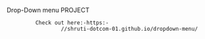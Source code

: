 Drop-Down menu PROJECT

             Check out here:-https:- 
                     //shruti-dotcom-01.github.io/dropdown-menu/
